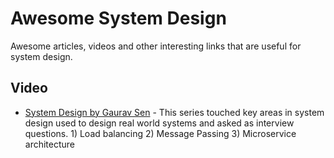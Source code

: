 
# Awesome System Design

Awesome articles, videos and other interesting links that are useful for system design.


Video
----------------------

- [System Design by Gaurav Sen]([https://www.youtube.com/playlist?list=PLMCXHnjXnTnvo6alSjVkgxV-VH6EPyvoX](https://www.youtube.com/playlist?list=PLMCXHnjXnTnvo6alSjVkgxV-VH6EPyvoX)) - This series touched key areas in system design used to design real world systems and asked as interview questions. 1) Load balancing 2) Message Passing 3) Microservice architecture

